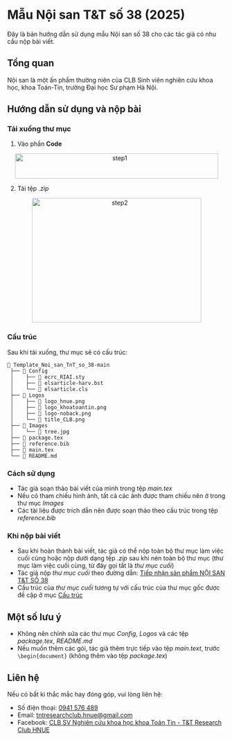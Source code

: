 # Mẫu Nội san T&T số 38 (2025)

Đây là bản hướng dẫn sử dụng mẫu Nội san số 38 cho các tác giả có nhu cầu nộp bài viết.

## Tổng quan

Nội san là một ấn phẩm thường niên của CLB Sinh viên nghiên cứu khoa học, khoa Toán-Tin, trường Đại học Sư phạm Hà Nội.

## Hướng dẫn sử dụng và nộp bài

### Tải xuống thư mục

1. Vào phần **Code**

<div align="center">
  <img width="469" height="58" alt="step1" src="https://github.com/user-attachments/assets/bc916171-68e4-4245-930d-a002943bbe68" />
</div>

2. Tải tệp *.zip*

<div align="center">
  <img width="391" height="287" alt="step2" src="https://github.com/user-attachments/assets/a0988ec3-cf74-4c86-b4ef-3e39dab0a842" />
</div>

### Cấu trúc

Sau khi tải xuống, thư mục sẽ có cấu trúc:

```
📁 Template_Noi_san_TnT_so_38-main
 ├── 📂 Config
 │    ├── 📄 ecrc_RIAI.sty
 │    ├── 📄 elsarticle-harv.bst
 │    └── 📄 elsarticle.cls
 ├── 📂 Logos
 │    ├── 📄 logo_hnue.png
 │    ├── 📄 logo_khoatoantin.png
 │    ├── 📄 logo-noback.png
 │    └── 📄 title_CLB.png
 ├── 📂 Images
 │    └── 📄 tree.jpg
 ├── 📄 package.tex
 ├── 📄 reference.bib
 ├── 📄 main.tex
 └── 📄 README.md
```

### Cách sử dụng

* Tác giả soạn thảo bài viết của mình trong tệp *main.tex*
* Nếu có tham chiếu hình ảnh, tất cả các ảnh được tham chiếu nên ở trong thư mục *Images*
* Các tài liệu được trích dẫn nên được soạn thảo theo cấu trúc trong tệp *reference.bib*

### Khi nộp bài viết

* Sau khi hoàn thành bài viết, tác giả có thể nộp toàn bộ thư mục làm việc cuối cùng hoặc nộp dưới dạng tệp *.zip* sau khi nén toàn bộ thư mục (thư mục làm việc cuối cùng, từ đây gọi tắt là *thư mục cuối*)
* Tác giả nộp *thư mục cuối* theo đường dẫn: [Tiếp nhận sản phẩm NỘI SAN T&T SỐ 38](https://forms.gle/Xwj3T8QZ7eAu8GPC7)
* Cấu trúc của *thư mục cuối* tương tự với cấu trúc của thư mục gốc được đề cập ở mục [Cấu trúc](#cấu-trúc)


## Một số lưu ý

* Không nên chỉnh sửa các thư mục *Config*, *Logos* và các tệp *package.tex*, *README.md*
* Nếu muốn thêm các gói, tác giả thêm trực tiếp vào tệp *main.text*, trước ```\begin{document}``` (không thêm vào tệp *package.tex*)

## Liên hệ

Nếu có bất kì thắc mắc hay đóng góp, vui lòng liên hệ:

* Số điện thoại: [0941 576 489](tel:0941576489)
* Email: tntresearchclub.hnue@gmail.com
* Facebook: [CLB SV Nghiên cứu khoa học khoa Toán Tin - T&T Research Club HNUE](https://www.facebook.com/HNUE.TnTResearchClub)
